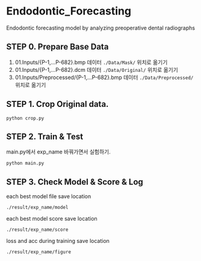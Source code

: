 # Endodontic_Forecasting
Endodontic forecasting model by analyzing preoperative dental radiographs

## STEP 0. Prepare Base Data
1. 01.Inputs/{P-1,...P-682}.bmp 데이터 ```./Data/Mask/``` 위치로 옮기기
2. 01.Inputs/{P-1,...P-682}.dcm 데이터 ```./Data/Original/``` 위치로 옮기기
3. 01.Inputs/Preprocessed/{P-1,...P-682}.bmp 데이터 ```./Data/Preprocessed/``` 위치로 옮기기

## STEP 1. Crop Original data.
```
python crop.py
```

## STEP 2. Train & Test
main.py에서 exp_name 바꿔가면서 실험하기.
```
python main.py 
```


## STEP 3. Check Model & Score & Log
each best model file save location
```
./result/exp_name/model
``` 
each best model score save location
```
./result/exp_name/score
``` 
loss and acc during training save location
```
./result/exp_name/figure
```



